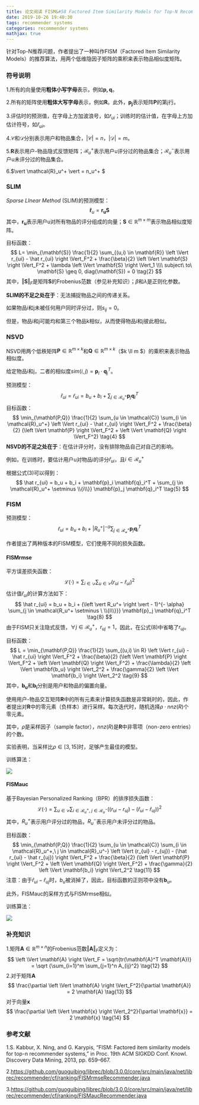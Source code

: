 ```yaml
---
title: 论文阅读 FISM&#58 Factored Item Similarity Models for Top-N Recommender Systems
date: 2019-10-26 19:40:30
tags: recommender systems
categories: recommender systems
mathjax: true
---
```


针对Top-N推荐问题，作者提出了一种叫作FISM（Factored Item Similarity Models）的推荐算法，用两个低维隐因子矩阵的乘积来表示物品相似度矩阵。

<!--more-->

### 符号说明

1.所有的向量使用**粗体小写字母**表示，例如$\mathbf{p,q}$。

2.所有的矩阵使用**粗体大写字母**表示，例如$\mathbf{R}$。此外，$\mathbf{p_j}$表示矩阵$\mathbf{P}$的第j行。

3.评估时的预测值，在字母上方加波浪号，如$\tilde r_{ui}$；训练时的估计值，在字母上方加估计符号，如$\hat r_{ui}$。

4.$\mathcal{C}$和$\mathcal{D}$分别表示用户和物品集合，$\vert \mathcal{C} \vert=n$，$\vert \mathcal{D} \vert=m$。

5.$\mathbf{R}$表示用户-物品隐式反馈矩阵；$\mathcal{R}_u^+$表示用户u评分过的物品集合；$\mathcal{R}_u^-$表示用户u未评分过的物品集合。

6.$\vert \mathcal{R}_u^+ \vert = n_u^+ $

### SLIM

*Sparse LInear Method* (SLIM)的预测模型：
$$
\mathbf{\tilde r}_u = \mathbf{r_u S} \tag{1}
$$
其中，$\mathbf{r_u}$表示用户u对所有物品的评分组成的向量；$\mathbf{S} \in \mathbb{R}^{m \times m}$表示物品相似度矩阵。

目标函数：
$$
L= \min_{\mathbf{S}} \frac{1}{2} \sum_{(u,i) \in \mathbf{R}}  \left \Vert r_{ui} - \hat r_{ui} \right \Vert_F^2 + \frac{\beta}{2} \left \Vert \mathbf{S} \right \Vert_F^2 + \lambda \left \Vert \mathbf{S} \right \Vert_1 \\\\
subject\ to\ \mathbf{S} \geq 0, diag(\mathbf{S}) = 0 \tag{2}
$$
其中，$\left \Vert \mathbf{S} \right \Vert_F$是矩阵$\mathbf{S}$的Frobenius范数（参见补充知识）；$\beta$和$\lambda$是正则化参数。

**SLIM的不足之处在于**：无法捕捉物品之间的传递关系。

如果物品i和j未被任何用户同时评分过，则$s_{ij} = 0$。

但是，物品i和j可能均和第三个物品k相似，从而使得物品i和j彼此相似。

### NSVD

NSVD用两个低秩矩阵$\mathbf{P} \in \mathbb{R}^{m \times k}$和$\mathbf{Q} \in \mathbb{R}^{m \times k}$（$k \ll m $）的乘积来表示物品相似度。

给定物品i和j，二者的相似度$sim(i,j) = \mathbf{p}_i \cdot \mathbf{q}_j^T$。

预测模型：
$$
\hat r_{ui} = \tilde r_{ui} = b_u + b_i + \sum_{j \in \mathcal{R}_u^+} \mathbf{p}_j \mathbf{q}_i^T \tag{3}
$$
目标函数：
$$
\min_{\mathbf{P,Q}} \frac{1}{2} \sum_{u \in \mathcal{C}} \sum_{i \in \mathcal{R}_u^+} \left \Vert r_{ui} - \hat r_{ui} \right \Vert_F^2 + \frac{\beta}{2} (\left \Vert \mathbf{P} \right \Vert_F^2 + \left \Vert \mathbf{Q} \right \Vert_F^2) \tag{4}
$$
**NSVD的不足之处在于**：在估计评分时，没有排除物品自己对自己的影响。

例如，在训练时，要估计用户u对物品i的评分$\hat r_{ui}$，且$i \in \mathcal{R}_u^+$

根据公式(3)可以得到：
$$
\hat r_{ui} = b_u + b_i + \mathbf{p}_i \mathbf{q}_i^T  + \sum_{j \in \mathcal{R}_u^+ \setminus \\{i\\}} \mathbf{p}_j \mathbf{q}_i^T \tag{5}
$$

### FISM

预测模型：
$$
\tilde r_{ui} = b_u + b_i + \left \vert R_u^+ \right \vert^{- \alpha} \sum_{j \in \mathcal{R_u^+}} \mathbf{p}_j \mathbf{q}_i^T \tag{6}
$$

作者提出了两种版本的FISM模型，它们使用不同的损失函数。

#### FISMrmse

平方误差损失函数：
$$
\mathcal{L(\cdot)} = \sum_{i \in \mathcal{D}} \sum_{u \in \mathcal{C}} (r_{ui} - \hat r_{ui})^2 \tag{7}
$$
估计值$\hat r_{ui}$的计算方法如下：
$$
\hat r_{ui} = b_u + b_i + (\left \vert R_u^+ \right \vert - 1)^{- \alpha} \sum_{j \in \mathcal{R_u^+ \setminus \ \\{i\\}}} \mathbf{p}_j \mathbf{q}_i^T \tag{8}
$$
由于FISM只关注隐式反馈，$\forall j \in \mathcal{R}_u^+$，$r_{uj} = 1$，因此，在公式(8)中省略了$r_{uj}$。

目标函数：
$$
L = \min_{\mathbf{P,Q}} \frac{1}{2} \sum_{(u,i) \in R} \left \Vert r_{ui} - \hat r_{ui} \right \Vert_F^2 + \frac{\beta}{2} (\left \Vert \mathbf{P} \right \Vert_F^2 + \left \Vert \mathbf{Q} \right \Vert_F^2) + \frac{\lambda}{2} \left \Vert \mathbf{b_u} \right \Vert_2^2 + \frac{\gamma}{2} \left \Vert \mathbf{b_i} \right \Vert_2^2 \tag{9}
$$
其中，$\mathbf{b_u}$和$\mathbf{b_i}$分别是用户和物品的偏置向量。

使用用户-物品交互矩阵$\mathbf{R}$中的所有元素来计算损失函数是非常耗时的，因此，作者提出对$\mathbf{R}$中的零元素（负样本）进行采样。每次迭代时，随机选择$\rho \cdot nnz(R)$个零元素。

其中，$\rho$是采样因子（sample factor），$nnz(R)$是$\mathbf{R}$中非零项（non-zero entries）的个数。

实验表明，当采样比$\rho \in [3,15]$时，足够产生最佳的模型。

训练算法：

![](/static/images/fism-rmse-algorithm.png)

#### FISMauc

基于Bayesian Personalized Ranking（BPR）的排序损失函数：
$$
\mathcal{L(\cdot)} = \sum_{u \in \mathcal{C}} \sum_{i \in \mathcal{R}_u^+,\ j \in \mathcal{R}_u^-} ( (r_{ui} - r_{uj}) - (\hat r_{ui} - \hat r_{uj}) )^2 \tag{10}
$$
其中，$R_u^+$表示用户评分过的物品，$R_u^-$表示用户未评分过的物品。

目标函数：
$$
\min_{\mathbf{P,Q}} \frac{1}{2} \sum_{u \in \mathcal{C}} \sum_{i \in \mathcal{R}_u^+,\ j \in \mathcal{R}_u^-} \left \Vert (r_{ui} - r_{uj}) - (\hat r_{ui} - \hat r_{uj}) \right \Vert_F^2 + \frac{\beta}{2} (\left \Vert \mathbf{P} \right \Vert_F^2 + \left \Vert \mathbf{Q} \right \Vert_F^2) + \frac{\gamma}{2} \left \Vert \mathbf{b_i} \right \Vert_2^2 \tag{11}
$$
注意：由于$\hat r_{ui} - \hat r_{uj}$时，$b_u$被消掉了，因此，目标函数的正则项中没有$\mathbf{b}_u$。

此外，FISMauc的采样方式与FISMrmse相似。

训练算法：

![](/static/images/fism-auc-algorithm.png)

### 补充知识

1.矩阵$\mathbf{A} \in \mathbb{R}^{m \times n}$的Frobenius范数$\left \Vert \mathbf{A} \right \Vert_F$定义为：
$$
\left \Vert \mathbf{A} \right \Vert_F = \sqrt{tr(\mathbf{A}^T \mathbf{A})} = \sqrt {\sum_{i=1}^m \sum_{j=1}^n A_{ij}^2} \tag{12}
$$
2.对于矩阵$\mathbf{A}$
$$
\frac{\partial \left \Vert \mathbf{A} \right \Vert_F^2}{\partial \mathbf{A}} = 2 \mathbf{A} \tag{13}
$$
对于向量$\mathbf{x}$
$$
\frac{\partial \left \Vert \mathbf{x} \right \Vert_2^2}{\partial \mathbf{x}} = 2 \mathbf{x} \tag{14}
$$

### 参考文献

1.S. Kabbur, X. Ning, and G. Karypis, “FISM: Factored item similarity models for top-n recommender systems,” in Proc. 19th ACM SIGKDD Conf. Knowl. Discovery Data Mining, 2013, pp. 659–667.

2.https://github.com/guoguibing/librec/blob/3.0.0/core/src/main/java/net/librec/recommender/cf/ranking/FISMrmseRecommender.java

3.https://github.com/guoguibing/librec/blob/3.0.0/core/src/main/java/net/librec/recommender/cf/ranking/FISMaucRecommender.java





